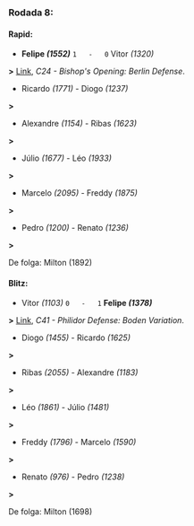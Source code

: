 ### Rodada 8:

#### Rapid:

* **Felipe *(1552)*** `1   -   0`  Vitor *(1320)*

**>** [Link](https://www.lichess.org/il8Y1UYr), *C24 - Bishop's Opening: Berlin Defense*.
* Ricardo *(1771)*     -     Diogo *(1237)*

 **>** 
* Alexandre *(1154)*     -     Ribas *(1623)*

 **>** 
* Júlio *(1677)*     -     Léo *(1933)*

 **>** 
* Marcelo *(2095)*     -     Freddy *(1875)*

 **>** 
* Pedro *(1200)*     -     Renato *(1236)*

 **>** 

De folga: Milton (1892)

#### Blitz:

* Vitor *(1103)* `0   -   1` **Felipe *(1378)***

**>** [Link](https://www.lichess.org/PoxhQGHP), *C41 - Philidor Defense: Boden Variation*.
* Diogo *(1455)*     -     Ricardo *(1625)*

 **>** 
* Ribas *(2055)*     -     Alexandre *(1183)*

 **>** 
* Léo *(1861)*     -     Júlio *(1481)*

 **>** 
* Freddy *(1796)*     -     Marcelo *(1590)*

 **>** 
* Renato *(976)*     -     Pedro *(1238)*

 **>** 

De folga: Milton (1698)

